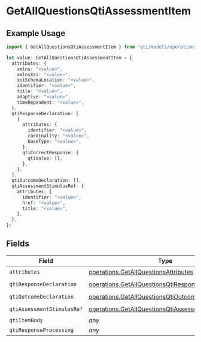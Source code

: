 # GetAllQuestionsQtiAssessmentItem

## Example Usage

```typescript
import { GetAllQuestionsQtiAssessmentItem } from "qti/models/operations";

let value: GetAllQuestionsQtiAssessmentItem = {
  attributes: {
    xmlns: "<value>",
    xmlnsXsi: "<value>",
    xsiSchemaLocation: "<value>",
    identifier: "<value>",
    title: "<value>",
    adaptive: "<value>",
    timeDependent: "<value>",
  },
  qtiResponseDeclaration: [
    {
      attributes: {
        identifier: "<value>",
        cardinality: "<value>",
        baseType: "<value>",
      },
      qtiCorrectResponse: {
        qtiValue: [],
      },
    },
  ],
  qtiOutcomeDeclaration: [],
  qtiAssessmentStimulusRef: {
    attributes: {
      identifier: "<value>",
      href: "<value>",
      title: "<value>",
    },
  },
};
```

## Fields

| Field                                                                                                                    | Type                                                                                                                     | Required                                                                                                                 | Description                                                                                                              |
| ------------------------------------------------------------------------------------------------------------------------ | ------------------------------------------------------------------------------------------------------------------------ | ------------------------------------------------------------------------------------------------------------------------ | ------------------------------------------------------------------------------------------------------------------------ |
| `attributes`                                                                                                             | [operations.GetAllQuestionsAttributes](../../models/operations/getallquestionsattributes.md)                             | :heavy_check_mark:                                                                                                       | N/A                                                                                                                      |
| `qtiResponseDeclaration`                                                                                                 | [operations.GetAllQuestionsQtiResponseDeclaration](../../models/operations/getallquestionsqtiresponsedeclaration.md)[]   | :heavy_check_mark:                                                                                                       | N/A                                                                                                                      |
| `qtiOutcomeDeclaration`                                                                                                  | [operations.GetAllQuestionsQtiOutcomeDeclaration](../../models/operations/getallquestionsqtioutcomedeclaration.md)[]     | :heavy_check_mark:                                                                                                       | N/A                                                                                                                      |
| `qtiAssessmentStimulusRef`                                                                                               | [operations.GetAllQuestionsQtiAssessmentStimulusRef](../../models/operations/getallquestionsqtiassessmentstimulusref.md) | :heavy_check_mark:                                                                                                       | N/A                                                                                                                      |
| `qtiItemBody`                                                                                                            | *any*                                                                                                                    | :heavy_minus_sign:                                                                                                       | N/A                                                                                                                      |
| `qtiResponseProcessing`                                                                                                  | *any*                                                                                                                    | :heavy_minus_sign:                                                                                                       | N/A                                                                                                                      |